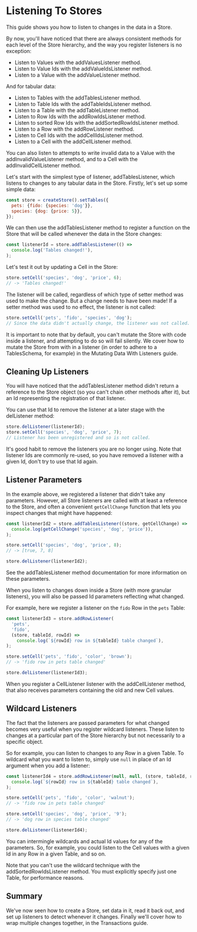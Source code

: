 # Listening To Stores

This guide shows you how to listen to changes in the data in a Store.

By now, you'll have noticed that there are always consistent methods for each
level of the Store hierarchy, and the way you register listeners is no
exception:

- Listen to Values with the addValuesListener method.
- Listen to Value Ids with the addValueIdsListener method.
- Listen to a Value with the addValueListener method.

And for tabular data:

- Listen to Tables with the addTablesListener method.
- Listen to Table Ids with the addTableIdsListener method.
- Listen to a Table with the addTableListener method.
- Listen to Row Ids with the addRowIdsListener method.
- Listen to sorted Row Ids with the addSortedRowIdsListener method.
- Listen to a Row with the addRowListener method.
- Listen to Cell Ids with the addCellIdsListener method.
- Listen to a Cell with the addCellListener method.

You can also listen to attempts to write invalid data to a Value with the
addInvalidValueListener method, and to a Cell with the addInvalidCellListener
method.

Let's start with the simplest type of listener, addTablesListener, which listens
to changes to any tabular data in the Store. Firstly, let's set up some simple
data:

```js
const store = createStore().setTables({
  pets: {fido: {species: 'dog'}},
  species: {dog: {price: 5}},
});
```

We can then use the addTablesListener method to register a function on the Store
that will be called whenever the data in the Store changes:

```js
const listenerId = store.addTablesListener(() =>
  console.log('Tables changed!'),
);
```

Let's test it out by updating a Cell in the Store:

```js
store.setCell('species', 'dog', 'price', 6);
// -> 'Tables changed!'
```

The listener will be called, regardless of which type of setter method was used
to make the change. But a change needs to have been made! If a setter method was
used to no effect, the listener is not called:

```js
store.setCell('pets', 'fido', 'species', 'dog');
// Since the data didn't actually change, the listener was not called.
```

It is important to note that by default, you can't mutate the Store with code
inside a listener, and attempting to do so will fail silently. We cover how to
mutate the Store from with in a listener (in order to adhere to a TablesSchema,
for example) in the Mutating Data With Listeners guide.

## Cleaning Up Listeners

You will have noticed that the addTablesListener method didn't return a
reference to the Store object (so you can't chain other methods after it), but
an Id representing the registration of that listener.

You can use that Id to remove the listener at a later stage with the delListener
method:

```js
store.delListener(listenerId);
store.setCell('species', 'dog', 'price', 7);
// Listener has been unregistered and so is not called.
```

It's good habit to remove the listeners you are no longer using. Note that
listener Ids are commonly re-used, so you have removed a listener with a given
Id, don't try to use that Id again.

## Listener Parameters

In the example above, we registered a listener that didn't take any parameters.
However, all Store listeners are called with at least a reference to the Store,
and often a convenient `getCellChange` function that lets you inspect changes
that might have happened:

```js
const listenerId2 = store.addTablesListener((store, getCellChange) =>
  console.log(getCellChange('species', 'dog', 'price')),
);

store.setCell('species', 'dog', 'price', 8);
// -> [true, 7, 8]

store.delListener(listenerId2);
```

See the addTablesListener method documentation for more information on these
parameters.

When you listen to changes down inside a Store (with more granular listeners),
you will also be passed Id parameters reflecting what changed.

For example, here we register a listener on the `fido` Row in the `pets` Table:

```js
const listenerId3 = store.addRowListener(
  'pets',
  'fido',
  (store, tableId, rowId) =>
    console.log(`${rowId} row in ${tableId} table changed`),
);

store.setCell('pets', 'fido', 'color', 'brown');
// -> 'fido row in pets table changed'

store.delListener(listenerId3);
```

When you register a CellListener listener with the addCellListener method, that
also receives parameters containing the old and new Cell values.

## Wildcard Listeners

The fact that the listeners are passed parameters for what changed becomes very
useful when you register wildcard listeners. These listen to changes at a
particular part of the Store hierarchy but not necessarily to a specific object.

So for example, you can listen to changes to any Row in a given Table. To
wildcard what you want to listen to, simply use `null` in place of an Id
argument when you add a listener:

```js
const listenerId4 = store.addRowListener(null, null, (store, tableId, rowId) =>
  console.log(`${rowId} row in ${tableId} table changed`),
);

store.setCell('pets', 'fido', 'color', 'walnut');
// -> 'fido row in pets table changed'

store.setCell('species', 'dog', 'price', '9');
// -> 'dog row in species table changed'

store.delListener(listenerId4);
```

You can intermingle wildcards and actual Id values for any of the parameters.
So, for example, you could listen to the Cell values with a given Id in any Row
in a given Table, and so on.

Note that you can't use the wildcard technique with the addSortedRowIdsListener
method. You must explicitly specify just one Table, for performance reasons.

## Summary

We've now seen how to create a Store, set data in it, read it back out, and set
up listeners to detect whenever it changes. Finally we'll cover how to wrap
multiple changes together, in the Transactions guide.
